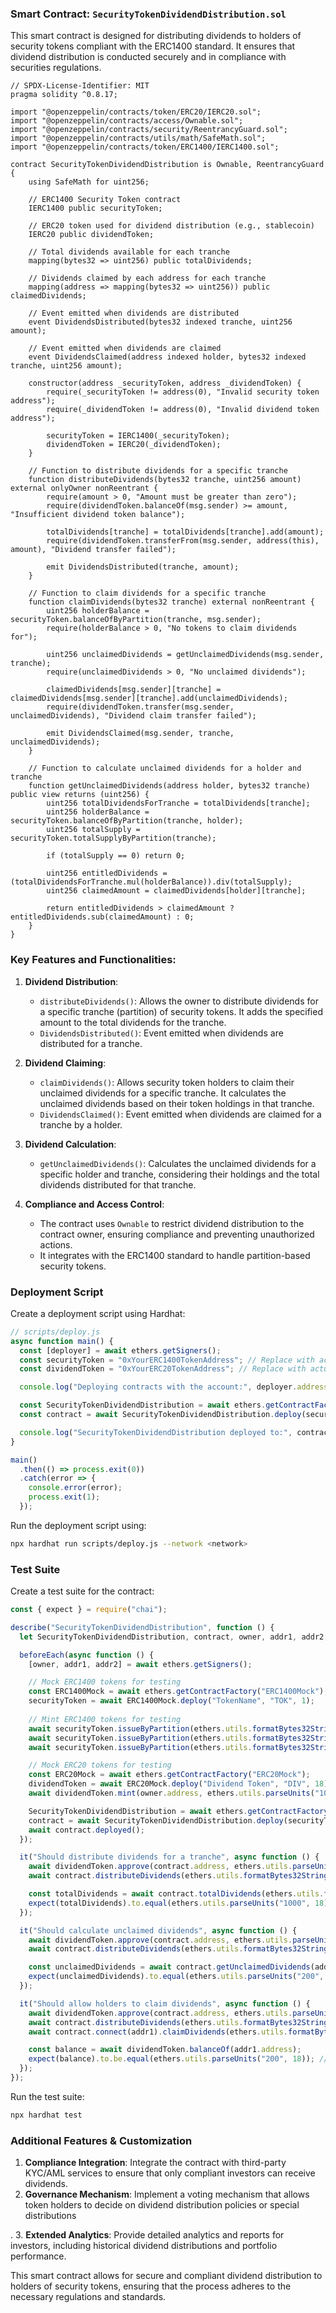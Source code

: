 ### Smart Contract: `SecurityTokenDividendDistribution.sol`

This smart contract is designed for distributing dividends to holders of security tokens compliant with the ERC1400 standard. It ensures that dividend distribution is conducted securely and in compliance with securities regulations.

```solidity
// SPDX-License-Identifier: MIT
pragma solidity ^0.8.17;

import "@openzeppelin/contracts/token/ERC20/IERC20.sol";
import "@openzeppelin/contracts/access/Ownable.sol";
import "@openzeppelin/contracts/security/ReentrancyGuard.sol";
import "@openzeppelin/contracts/utils/math/SafeMath.sol";
import "@openzeppelin/contracts/token/ERC1400/IERC1400.sol";

contract SecurityTokenDividendDistribution is Ownable, ReentrancyGuard {
    using SafeMath for uint256;

    // ERC1400 Security Token contract
    IERC1400 public securityToken;

    // ERC20 token used for dividend distribution (e.g., stablecoin)
    IERC20 public dividendToken;

    // Total dividends available for each tranche
    mapping(bytes32 => uint256) public totalDividends;

    // Dividends claimed by each address for each tranche
    mapping(address => mapping(bytes32 => uint256)) public claimedDividends;

    // Event emitted when dividends are distributed
    event DividendsDistributed(bytes32 indexed tranche, uint256 amount);

    // Event emitted when dividends are claimed
    event DividendsClaimed(address indexed holder, bytes32 indexed tranche, uint256 amount);

    constructor(address _securityToken, address _dividendToken) {
        require(_securityToken != address(0), "Invalid security token address");
        require(_dividendToken != address(0), "Invalid dividend token address");

        securityToken = IERC1400(_securityToken);
        dividendToken = IERC20(_dividendToken);
    }

    // Function to distribute dividends for a specific tranche
    function distributeDividends(bytes32 tranche, uint256 amount) external onlyOwner nonReentrant {
        require(amount > 0, "Amount must be greater than zero");
        require(dividendToken.balanceOf(msg.sender) >= amount, "Insufficient dividend token balance");

        totalDividends[tranche] = totalDividends[tranche].add(amount);
        require(dividendToken.transferFrom(msg.sender, address(this), amount), "Dividend transfer failed");

        emit DividendsDistributed(tranche, amount);
    }

    // Function to claim dividends for a specific tranche
    function claimDividends(bytes32 tranche) external nonReentrant {
        uint256 holderBalance = securityToken.balanceOfByPartition(tranche, msg.sender);
        require(holderBalance > 0, "No tokens to claim dividends for");

        uint256 unclaimedDividends = getUnclaimedDividends(msg.sender, tranche);
        require(unclaimedDividends > 0, "No unclaimed dividends");

        claimedDividends[msg.sender][tranche] = claimedDividends[msg.sender][tranche].add(unclaimedDividends);
        require(dividendToken.transfer(msg.sender, unclaimedDividends), "Dividend claim transfer failed");

        emit DividendsClaimed(msg.sender, tranche, unclaimedDividends);
    }

    // Function to calculate unclaimed dividends for a holder and tranche
    function getUnclaimedDividends(address holder, bytes32 tranche) public view returns (uint256) {
        uint256 totalDividendsForTranche = totalDividends[tranche];
        uint256 holderBalance = securityToken.balanceOfByPartition(tranche, holder);
        uint256 totalSupply = securityToken.totalSupplyByPartition(tranche);

        if (totalSupply == 0) return 0;

        uint256 entitledDividends = (totalDividendsForTranche.mul(holderBalance)).div(totalSupply);
        uint256 claimedAmount = claimedDividends[holder][tranche];

        return entitledDividends > claimedAmount ? entitledDividends.sub(claimedAmount) : 0;
    }
}
```

### Key Features and Functionalities:

1. **Dividend Distribution**:
   - `distributeDividends()`: Allows the owner to distribute dividends for a specific tranche (partition) of security tokens. It adds the specified amount to the total dividends for the tranche.
   - `DividendsDistributed()`: Event emitted when dividends are distributed for a tranche.

2. **Dividend Claiming**:
   - `claimDividends()`: Allows security token holders to claim their unclaimed dividends for a specific tranche. It calculates the unclaimed dividends based on their token holdings in that tranche.
   - `DividendsClaimed()`: Event emitted when dividends are claimed for a tranche by a holder.

3. **Dividend Calculation**:
   - `getUnclaimedDividends()`: Calculates the unclaimed dividends for a specific holder and tranche, considering their holdings and the total dividends distributed for that tranche.

4. **Compliance and Access Control**:
   - The contract uses `Ownable` to restrict dividend distribution to the contract owner, ensuring compliance and preventing unauthorized actions.
   - It integrates with the ERC1400 standard to handle partition-based security tokens.

### Deployment Script

Create a deployment script using Hardhat:

```javascript
// scripts/deploy.js
async function main() {
  const [deployer] = await ethers.getSigners();
  const securityToken = "0xYourERC1400TokenAddress"; // Replace with actual ERC1400 token address
  const dividendToken = "0xYourERC20TokenAddress"; // Replace with actual ERC20 token address

  console.log("Deploying contracts with the account:", deployer.address);

  const SecurityTokenDividendDistribution = await ethers.getContractFactory("SecurityTokenDividendDistribution");
  const contract = await SecurityTokenDividendDistribution.deploy(securityToken, dividendToken);

  console.log("SecurityTokenDividendDistribution deployed to:", contract.address);
}

main()
  .then(() => process.exit(0))
  .catch(error => {
    console.error(error);
    process.exit(1);
  });
```

Run the deployment script using:

```bash
npx hardhat run scripts/deploy.js --network <network>
```

### Test Suite

Create a test suite for the contract:

```javascript
const { expect } = require("chai");

describe("SecurityTokenDividendDistribution", function () {
  let SecurityTokenDividendDistribution, contract, owner, addr1, addr2, securityToken, dividendToken;

  beforeEach(async function () {
    [owner, addr1, addr2] = await ethers.getSigners();

    // Mock ERC1400 tokens for testing
    const ERC1400Mock = await ethers.getContractFactory("ERC1400Mock");
    securityToken = await ERC1400Mock.deploy("TokenName", "TOK", 1);
    
    // Mint ERC1400 tokens for testing
    await securityToken.issueByPartition(ethers.utils.formatBytes32String("tranche1"), owner.address, 1000, []);
    await securityToken.issueByPartition(ethers.utils.formatBytes32String("tranche1"), addr1.address, 200, []);
    await securityToken.issueByPartition(ethers.utils.formatBytes32String("tranche1"), addr2.address, 300, []);

    // Mock ERC20 tokens for testing
    const ERC20Mock = await ethers.getContractFactory("ERC20Mock");
    dividendToken = await ERC20Mock.deploy("Dividend Token", "DIV", 18);
    await dividendToken.mint(owner.address, ethers.utils.parseUnits("1000000", 18));

    SecurityTokenDividendDistribution = await ethers.getContractFactory("SecurityTokenDividendDistribution");
    contract = await SecurityTokenDividendDistribution.deploy(securityToken.address, dividendToken.address);
    await contract.deployed();
  });

  it("Should distribute dividends for a tranche", async function () {
    await dividendToken.approve(contract.address, ethers.utils.parseUnits("1000", 18));
    await contract.distributeDividends(ethers.utils.formatBytes32String("tranche1"), ethers.utils.parseUnits("1000", 18));

    const totalDividends = await contract.totalDividends(ethers.utils.formatBytes32String("tranche1"));
    expect(totalDividends).to.equal(ethers.utils.parseUnits("1000", 18));
  });

  it("Should calculate unclaimed dividends", async function () {
    await dividendToken.approve(contract.address, ethers.utils.parseUnits("1000", 18));
    await contract.distributeDividends(ethers.utils.formatBytes32String("tranche1"), ethers.utils.parseUnits("1000", 18));

    const unclaimedDividends = await contract.getUnclaimedDividends(addr1.address, ethers.utils.formatBytes32String("tranche1"));
    expect(unclaimedDividends).to.equal(ethers.utils.parseUnits("200", 18)); // 200 / 1500 * 1000
  });

  it("Should allow holders to claim dividends", async function () {
    await dividendToken.approve(contract.address, ethers.utils.parseUnits("1000", 18));
    await contract.distributeDividends(ethers.utils.formatBytes32String("tranche1"), ethers.utils.parseUnits("1000", 18));
    await contract.connect(addr1).claimDividends(ethers.utils.formatBytes32String("tranche1"));

    const balance = await dividendToken.balanceOf(addr1.address);
    expect(balance).to.be.equal(ethers.utils.parseUnits("200", 18)); // Claimed dividends
  });
});
```

Run the test suite:

```bash
npx hardhat test
```

### Additional Features & Customization

1. **Compliance Integration**: Integrate the contract with third-party KYC/AML services to ensure that only compliant investors can receive dividends.
2. **Governance Mechanism**: Implement a voting mechanism that allows token holders to decide on dividend distribution policies or special distributions

.
3. **Extended Analytics**: Provide detailed analytics and reports for investors, including historical dividend distributions and portfolio performance.

This smart contract allows for secure and compliant dividend distribution to holders of security tokens, ensuring that the process adheres to the necessary regulations and standards.
